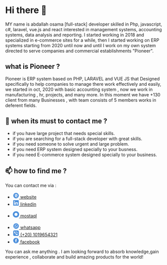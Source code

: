  # Hi there 👋

MY name is abdallah osama [full-stack] developer skilled in Php, javascript, c#, laravel, vue.js and react interested in management systems, accounting systems, data analysis and reporting. I started working in 2018 and specialized in e-commerce sites for a while, then I started working on ERP systems starting from 2020 until now and until I work on my own system directed to serve companies and commercial establishments "Pioneer".


## what is Pioneer ?

Pioneer is ERP system based on PHP, LARAVEL and VUE JS that Designed specifically to help companies to manage there work effectively and easily, we started in oct, 2020 with basic accounting system , now we work in manufacturing , hr, projects, and many more. In this moment we have +130 client from many Businesses , with team consists of 5 members works in deferent fields.


## 💬 when its must to contact me ?
 
 - if you have large project that needs special skills.
 - if you are searching for a full-stack developer with great skills.
 - if you need someone to solve urgent and large problem.
 - if you need ERP system designed  specially  to your busness.
 - if you need E-commerce system designed  specially to your business.

## 📫 how to find me ?

You can contact me via :



- <a href="https://abdllahosama.github.io" target="_blank">
    <img src="/website.png" width="20" height="20" >
    website
   </a>

-  <a href="https://www.linkedin.com/in/abdallahosama/" target="_blank">
   <img src="/linkedin.png" width="20" height="20">
   linkedin
  </a>

- <a href="https://mostaql.com/u/a_allh" target="_blank">
   <img src="/mostaql.png" width="20" height="20" >
   mostaql
 </a>

- <a href="https://wa.me/01019654321" target="_blank">
   <img src="/whatsapp.png" width="20" height="20" >
   whatsapp
  </a>

- <a href="#">
   <img src="/mobile.png" width="20" height="20" >
   (+20) 1019654321
  </a>

-  <a href="https://www.facebook.com/a.allh123"  target="_blank">
   <img src="/facebook.png" width="20" height="20" >
   facebook
  </a>

You can ask me anything . I am looking forward to absorb knowledge,gain experience , collaborate and build amazing products for the world!
